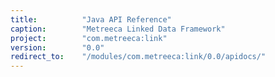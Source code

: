 ```yaml
---
title:          "Java API Reference"
caption:        "Metreeca Linked Data Framework"
project:        "com.metreeca:link"
version:        "0.0"
redirect_to:    "/modules/com.metreeca:link/0.0/apidocs/"
---
```

